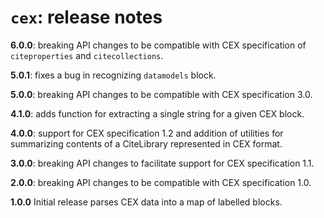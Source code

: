# `cex`: release notes

**6.0.0**:  breaking API changes to be compatible with CEX specification of `citeproperties` and `citecollections`.

**5.0.1**: fixes a bug in recognizing `datamodels` block.

**5.0.0**: breaking API changes to be compatible with CEX specification 3.0.

**4.1.0**: adds function for extracting a single string for a given CEX block.

**4.0.0**: support for CEX specification 1.2 and addition of utilities for summarizing contents of a CiteLibrary represented in CEX format.

**3.0.0**: breaking API changes to facilitate support for CEX specification 1.1.

**2.0.0**: breaking API changes to be compatible with CEX specification 1.0.

**1.0.0** Initial release parses CEX data into a map of labelled blocks.
